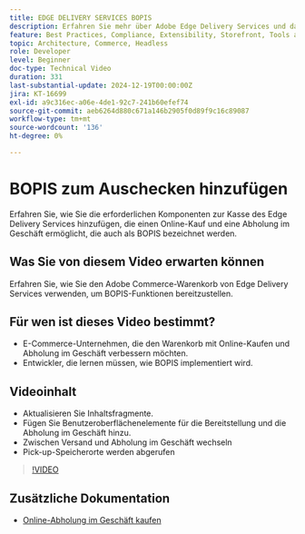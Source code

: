 ```yaml
---
title: EDGE DELIVERY SERVICES BOPIS
description: Erfahren Sie mehr über Adobe Edge Delivery Services und das Hinzufügen einer Online-Abholung im Geschäft oder einer BOPIS-Funktion zum Auschecken.
feature: Best Practices, Compliance, Extensibility, Storefront, Tools and External Services
topic: Architecture, Commerce, Headless
role: Developer
level: Beginner
doc-type: Technical Video
duration: 331
last-substantial-update: 2024-12-19T00:00:00Z
jira: KT-16699
exl-id: a9c316ec-a06e-4de1-92c7-241b60efef74
source-git-commit: aeb6264d880c671a146b2905f0d89f9c16c89087
workflow-type: tm+mt
source-wordcount: '136'
ht-degree: 0%

---
```


# BOPIS zum Auschecken hinzufügen

Erfahren Sie, wie Sie die erforderlichen Komponenten zur Kasse des Edge Delivery Services hinzufügen, die einen Online-Kauf und eine Abholung im Geschäft ermöglicht, die auch als BOPIS bezeichnet werden.

## Was Sie von diesem Video erwarten können

Erfahren Sie, wie Sie den Adobe Commerce-Warenkorb von Edge Delivery Services verwenden, um BOPIS-Funktionen bereitzustellen.

## Für wen ist dieses Video bestimmt?

* E-Commerce-Unternehmen, die den Warenkorb mit Online-Kaufen und Abholung im Geschäft verbessern möchten.
* Entwickler, die lernen müssen, wie BOPIS implementiert wird.

## Videoinhalt

* Aktualisieren Sie Inhaltsfragmente.
* Fügen Sie Benutzeroberflächenelemente für die Bereitstellung und die Abholung im Geschäft hinzu.
* Zwischen Versand und Abholung im Geschäft wechseln
* Pick-up-Speicherorte werden abgerufen

>[!VIDEO](https://video.tv.adobe.com/v/3441699?learn=on)

## Zusätzliche Dokumentation

* [Online-Abholung im Geschäft kaufen](https://experienceleague.adobe.com/developer/commerce/storefront/dropins/checkout/tutorials/buy-online-pickup-in-store/)
